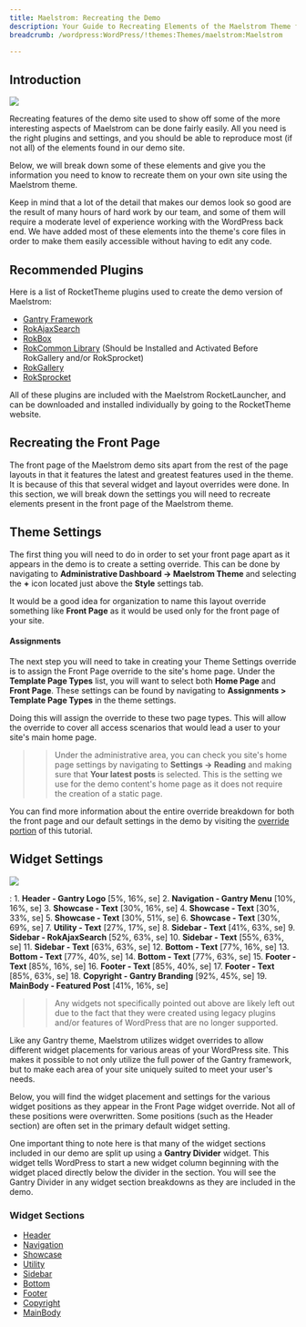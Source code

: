 ```yaml
---
title: Maelstrom: Recreating the Demo
description: Your Guide to Recreating Elements of the Maelstrom Theme for WordPress
breadcrumb: /wordpress:WordPress/!themes:Themes/maelstrom:Maelstrom

---
```


Introduction
-----

![][maelstrom2]

Recreating features of the demo site used to show off some of the more interesting aspects of Maelstrom can be done fairly easily. All you need is the right plugins and settings, and you should be able to reproduce most (if not all) of the elements found in our demo site.

Below, we will break down some of these elements and give you the information you need to know to recreate them on your own site using the Maelstrom theme.

Keep in mind that a lot of the detail that makes our demos look so good are the result of many hours of hard work by our team, and some of them will require a moderate level of experience working with the WordPress back end. We have added most of these elements into the theme's core files in order to make them easily accessible without having to edit any code.

Recommended Plugins
-----

Here is a list of RocketTheme plugins used to create the demo version of Maelstrom:

* [Gantry Framework][gantry]
* [RokAjaxSearch][rokajaxsearch]
* [RokBox][rokbox]
* [RokCommon Library](http://www.rockettheme.com/wordpress/plugins/rokutilities) (Should be Installed and Activated Before RokGallery and/or RokSprocket)
* [RokGallery][rokgallery]
* [RokSprocket][roksprocket]

All of these plugins are included with the Maelstrom RocketLauncher, and can be downloaded and installed individually by going to the RocketTheme website.

Recreating the Front Page
-----

The front page of the Maelstrom demo sits apart from the rest of the page layouts in that it features the latest and greatest features used in the theme. It is because of this that several widget and layout overrides were done. In this section, we will break down the settings you will need to recreate elements present in the front page of the Maelstrom theme.

Theme Settings
-----

The first thing you will need to do in order to set your front page apart as it appears in the demo is to create a setting override. This can be done by navigating to **Administrative Dashboard -> Maelstrom Theme** and selecting the **+** icon located just above the **Style** settings tab.

It would be a good idea for organization to name this layout override something like **Front Page** as it would be used only for the front page of your site.

#### Assignments

The next step you will need to take in creating your Theme Settings override is to assign the Front Page override to the site's home page. Under the **Template Page Types** list, you will want to select both **Home Page** and **Front Page**. These settings can be found by navigating to **Assignments > Template Page Types** in the theme settings.

Doing this will assign the override to these two page types. This will allow the override to cover all access scenarios that would lead a user to your site's main home page.

>> Under the administrative area, you can check you site's home page settings by navigating to **Settings -> Reading** and making sure that **Your latest posts** is selected. This is the setting we use for the demo content's home page as it does not require the creation of a static page.

You can find more information about the entire override breakdown for both the front page and our default settings in the demo by visiting the [override portion][demooverride] of this tutorial.

Widget Settings
-----

![][Maelstrom]

:   1. **Header - Gantry Logo** [5%, 16%, se]
    2. **Navigation - Gantry Menu** [10%, 16%, se]
    3. **Showcase - Text** [30%, 16%, se]
    4. **Showcase - Text** [30%, 33%, se]
    5. **Showcase - Text** [30%, 51%, se]
    6. **Showcase - Text** [30%, 69%, se]
    7. **Utility - Text** [27%, 17%, se]
    8. **Sidebar - Text** [41%, 63%, se]
    9. **Sidebar - RokAjaxSearch** [52%, 63%, se]
    10. **Sidebar - Text** [55%, 63%, se]
    11. **Sidebar - Text** [63%, 63%, se]
    12. **Bottom - Text** [77%, 16%, se]
    13. **Bottom - Text** [77%, 40%, se]
    14. **Bottom - Text** [77%, 63%, se]
    15. **Footer - Text** [85%, 16%, se]
    16. **Footer - Text** [85%, 40%, se]
    17. **Footer - Text** [85%, 63%, se]
    18. **Copyright - Gantry Branding** [92%, 45%, se]
    19. **MainBody - Featured Post** [41%, 16%, se]

>> Any widgets not specifically pointed out above are likely left out due to the fact that they were created using legacy plugins and/or features of WordPress that are no longer supported.

Like any Gantry theme, Maelstrom utilizes widget overrides to allow different widget placements for various areas of your WordPress site. This makes it possible to not only utilize the full power of the Gantry framework, but to make each area of your site uniquely suited to meet your user's needs.

Below, you will find the widget placement and settings for the various widget positions as they appear in the Front Page widget override. Not all of these positions were overwritten. Some positions (such as the Header section) are often set in the primary default widget setting.

One important thing to note here is that many of the widget sections included in our demo are split up using a **Gantry Divider** widget. This widget tells WordPress to start a new widget column beginning with the widget placed directly below the divider in the section. You will see the Gantry Divider in any widget section breakdowns as they are included in the demo.

### Widget Sections

* [Header][header]
* [Navigation][navigation]
* [Showcase][showcase]
* [Utility][utility]
* [Sidebar][sidebar]
* [Bottom][bottom]
* [Footer][footer]
* [Copyright][copyright]
* [MainBody][post]

[gantry]: http://gantry-framework.org/download
[rokajaxsearch]: http://www.rockettheme.com/wordpress/plugins/rokajaxsearch
[rokbox]: http://www.rockettheme.com/wordpress/plugins/rokbox
[roksprocket]: http://www.rockettheme.com/wordpress/plugins/roksprocket
[Maelstrom]: assets/maelstrom2.jpeg
[maelstrom2]: assets/maelstrom.jpeg
[roksprocket]: http://www.rockettheme.com/wordpress/plugins/roksprocket
[rokgallery]: http://www.rockettheme.com/wordpress/plugins/rokgallery
[faq]: faq.md
[override]: http://gantry-framework.org/documentation/wordpress/configure/
[navigation]: demo_navigation.md
[header]: demo_header.md
[feature]: demo_feature.md
[showcase]: demo_showcase.md
[utility]: demo_utility.md
[bottom]: demo_bottom.md
[navigation]: demo_navigation.md
[maintop]: demo_maintop.md
[contenttop]: demo_contenttop.md
[post]: demo_post.md
[sidebar]: demo_sidebar.md
[mainbottom]: demo_mainbottom.md
[footer]: demo_footer.md
[copyright]: demo_copyright.md
[demooverride]: demo_override.md
